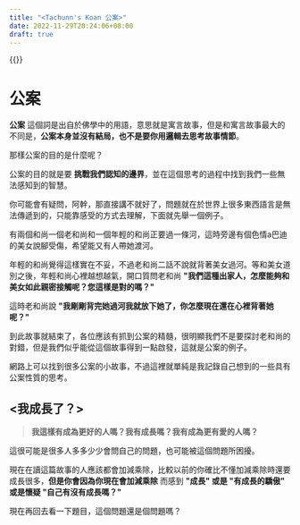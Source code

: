 ```yaml
---
title: "<Tachunn's Koan 公案>"
date: 2022-11-29T20:24:06+08:00
draft: true
---
```

{{<toc>}}

# 公案
**公案** 這個詞是出自於佛學中的用語，意思就是寓言故事，但是和寓言故事最大的不同是，**公案本身並沒有結局，也不是要你用邏輯去思考故事情節**。

那樣公案的目的是什麼呢？

公案的目的就是要 **挑戰我們認知的邊界**，並在這個思考的過程中找到我們一些無法感知到的智慧。

你可能會有疑問，阿幹，那直接講不就好了，問題就在於世界上很多東西語言是無法傳遞到的，只能靠感受的方式去理解，下面就先舉一個例子。

有兩個和尚一個老和尚和一個年輕的和尚正要過一條河，這時旁邊有個色情a巴迪的美女說腳受傷，希望能又有人帶她渡河。

年輕的和尚覺得這樣實在不妥，不過老和尚二話不說就背著美女過河。等和美女道別之後，年輕和尚心裡越想越氣，開口質問老和尚 **"我們這種出家人，怎麼能夠和美女如此親密接觸呢？您這樣是對的嗎？"**

這時老和尚說 **"我剛剛背完她過河我就放下她了，你怎麼現在還在心裡背著她呢？"**

到此故事就結束了，各位應該有抓到公案的精髓，很明顯我們不是要探討老和尚的對錯，但是我們似乎能從這個故事得到一點啟發，這就是公案的例子。

網路上可以找到很多公案的小故事，不過這裡就單純是我記錄自己想到的一些具有公案性質的思考。

## <我成長了？>

> **我這樣有成為更好的人嗎？我有成長嗎？我有成為更有愛的人嗎？**

這很可能是很多人多多少少會問自己的問題，也可能被這個問題所困擾。

現在在讀這篇故事的人應該都會加減乘除，比較以前的你確比不懂加減乘除時還要成長很多，**但是你會因為你現在會加減乘除** 而感到 **"成長" 或是 "有成長的驕傲" 或是懷疑 "自己有沒有成長嗎？"**

現在再回去看一下題目，這個問題還是個問題嗎？

## 